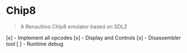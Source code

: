 # Chip8
> A Renaultivo Chip8 emulator based on SDL2

[x] - Implement all opcodes
[x] - Display and Controls
[x] - Disassembler tool
[ ] - Runtime debug
